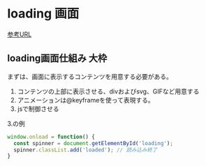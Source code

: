 # loading 画面

[参考URL](https://www.webcreatorbox.com/tech/loading-animation)

## loading画面仕組み 大枠

まずは、画面に表示するコンテンツを用意する必要がある。

1. コンテンツの上部に表示させる、divおよびsvg、GIFなど用意する
2. アニメーションは@keyframeを使って表現する。
3. jsで制御させる

3.の例
```js
window.onload = function() {
  const spinner = document.getElementById('loading');
  spinner.classList.add('loaded'); // 読み込み終了
}
```
